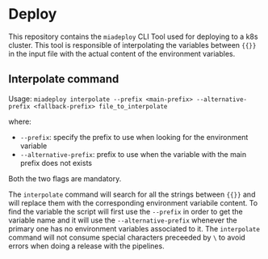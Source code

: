 # Deploy

This repository contains the `miadeploy` CLI Tool used for deploying to a k8s cluster. This tool is responsible of interpolating the variables between `{{}}` in the input file with the actual content of the environment variables.

## Interpolate command

Usage: `miadeploy interpolate --prefix <main-prefix> --alternative-prefix <fallback-prefix> file_to_interpolate`

where:
- `--prefix`: specify the prefix to use when looking for the environment variable
- `--alternative-prefix`: prefix to use when the variable with the main prefix does not exists

Both the two flags are mandatory.

The `interpolate` command will search for all the strings between `{{}}` and will replace them with the corresponding environment variabile content. To find the variable the script will first use the `--prefix` in order to get the variable name and it will use the `--alternative-prefix` whenever the primary one has no environment variables associated to it. 
The `interpolate` command will not consume special characters preceeded by `\` to avoid errors when doing a release with the pipelines.
